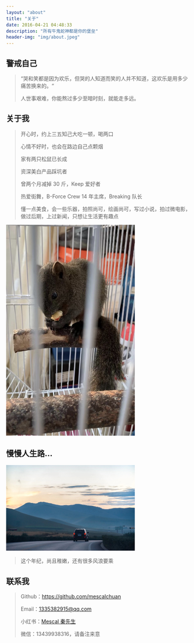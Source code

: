 ```yaml
---
layout: "about"
title: "关于"
date: 2016-04-21 04:48:33
description: "所有牛鬼蛇神都是你的堡垒"
header-img: "img/about.jpeg"
---
```


## 警戒自己

> “哭和笑都是因为欢乐，但哭的人知道而笑的人并不知道，这欢乐是用多少痛苦换来的。“
>
> 人世事艰难，你能熬过多少至暗时刻，就能走多远。



## 关于我

> 开心时，约上三五知己大吃一顿，喝两口
>
> 心情不好时，也会在路边自己点颗烟
>
> 家有两只松鼠已长成
>
> 资深美白产品踩坑者
>
> 曾两个月减掉 30 斤，Keep 爱好者
>
> 热爱街舞，B-Force Crew 14 年主席，Breaking 队长
>
> 懂一点美食，会一些乐器，拍照尚可，绘画尚可，写过小说，拍过微电影，做过后期，上过新闻，只想让生活更有趣点

<img src="../img/about8.jpg" width="350" alt="about_bg2"></img>


## 慢慢人生路...

<img src="../img/about7.jpg" width="350" alt="about_bg4"></img>

>  这个年纪，尚且稚嫩，还有很多风浪要乘


<!-- ## Follow With Interest Blogs

> Neo Peng：https://zhile.io
>
> 李卫民：https://www.funtl.com/zh/guide
>
> duanxz：https://www.cnblogs.com/duanxz/tag
> 
> Java1234_小锋：http://blog.java1234.com/index.html
> 
> Deserts：https://deserts.io
>
> Super Snail：https://www.dusign.net
>
> KIERAN'S BLOG：https://go.kieran.top
>
> Mr.Seven：https://itimetraveler.github.io -->

## 联系我

> Github：https://github.com/mescalchuan
>
> Email：1335382915@qq.com
>
> 小红书：<a href="https://www.xiaohongshu.com/user/profile/5b27ddbd11be105bf11e1425?xhsshare=CopyLink&appuid=5b27ddbd11be105bf11e1425&apptime=1597911542" target="__blank">Mescal 秦先生</a>
>
> 微信：13439938316，请备注来意 <!-- <img src="../img/about3.jpeg" width="350"></img> -->
<!-- 
## Treat me to coffee
>  If you feel that what I have written is of some value to you, I am glad that you are willing to invite me to drink coffee...

<img src="../img/scenery/treat_me_to_coffee.png" width="350" alt="treat_me_to_coffee.png"></img> -->
